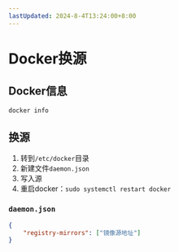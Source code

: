 ```yaml
---
lastUpdated: 2024-8-4T13:24:00+8:00
---
```


# Docker换源

## Docker信息

```docker info```

## 换源

1. 转到```/etc/docker```目录
2. 新建文件```daemon.json```
3. 写入源
4. 重启docker：```sudo systemctl restart docker```

### ```daemon.json```

```json
{
    "registry-mirrors": ["镜像源地址"]
}
```